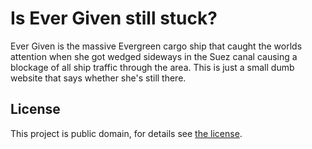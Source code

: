# Is Ever Given still stuck?

Ever Given is the massive Evergreen cargo ship that caught the worlds attention when she got wedged sideways in the Suez canal causing a blockage of all ship traffic through the area. This is just a small dumb website that says whether she's still there.

## License

This project is public domain, for details see [the license](LICENSE.md).
